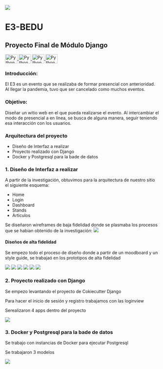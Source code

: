 <img src='./src/img/Titular.png'>

# E3-BEDU

## Proyecto Final de Módulo Django

<a href="https://www.python.org/" target="_blank" rel="noreferrer">
    <img align="center" alt="Python" height="30" width="40" src="https://cdn.jsdelivr.net/gh/devicons/devicon/icons/django/django-plain.svg">
</a>
<a href="https://www.python.org/" target="_blank" rel="noreferrer">
    <img align="center" alt="Python" height="30" width="40" src="https://cdn.jsdelivr.net/gh/devicons/devicon/icons/docker/docker-original.svg">
</a>
<a href="https://www.python.org/" target="_blank" rel="noreferrer">
    <img align="center" alt="Python" height="30" width="40" src="https://cdn.jsdelivr.net/gh/devicons/devicon/icons/docker/docker-original.svg">
</a>
<a href="https://www.python.org/" target="_blank" rel="noreferrer">
    <img align="center" alt="Python" height="30" width="40" src="https://cdn.jsdelivr.net/gh/devicons/devicon/icons/postgresql/postgresql-original.svg">
</a>


          
### Introducción:
El E3 es un evento que se realizaba de formar presencial con anterioridad. Al llegar la pandemia, tuvo que ser cancelado como muchos eventos. 

### Objetivo:
Diseñar un witio web en el que pueda realizarse el evento. Al intercambiar el modo de presencial a en línea, se busca de alguna manera, seguir teniendo esa interacción con los usuarios.

### Arquitectura del proyecto

* Diseño de Interfaz a realizar
* Proyecto realizado con Django
* Docker y Postgresql para la bade de datos


<section>
  <h3>1. Diseño de Interfaz a realizar</h3>
  
  <p>A partir de la investigación, obtuvimos para la arquitectura de nuestro sitio el siguiente esquema:</p>

  <ul>
    <li>Home</li>
    <li>Login</li>
    <li>Dashboard</li>
    <li>Stands</li>
    <li>Articulos</li>
  </ul>

  <p>Se diseñaron wireframes de baja fidelidad donde se plasmaba los procesos que se habian obtenido de la investigación:

  <img src='./src/img/Low.png'>

  <h4>Diseños de alta fidelidad</h4>
  <p>Se empezo todo el proceso de diseño donde a partir de un moodboard y un style guide, se trabajaó en los prototipos de alta fidelidad</p>
  <img src='./src/img/Home.png'>
  <img src='./src/img/Login.png'>
  <img src='./src/img/Register.png'>
  <img src='./src/img/Dashboard.png'>
  <img src='./src/img/Modal.png'>
  <img src='./src/img/Stand.png'>


</section>

<section id="backend">
  <h3>2. Proyecto realizado con Django</h3>

  <p>Se empezo levantando el proyecto de Cokiecutter Django</p>
  <p>Para hacer el inicio de sesión y registro trabajamos con las loginview</p>
  <p>Serealizaron 4 apps dentro del proyecto</p>
  
  <img src='./src/img/Proyecto.png'> 

</section>
  
<section id="backend">
  <h3>3. Docker y Postgresql para la bade de datos</h3>

  <p>Se trabajo con instancias de Docker para ejecutar Postgresql</p>
  <p>Se trabajaron 3 modelos</p>

  
  <img src='./src/img/Diagrama.png'> 

</section>

